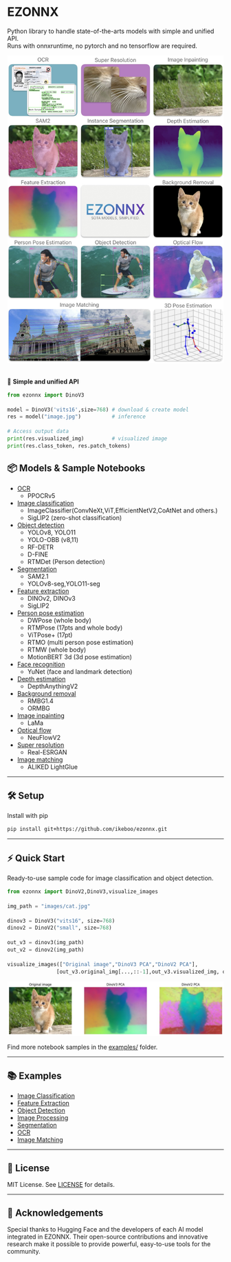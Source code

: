 # EZONNX
Python library to handle state-of-the-arts models with simple and unified API.  
Runs with onnxruntime, no pytorch and no tensorflow are required.

<div align="center"><img src=./assets/top.jpg  width=640/> </div>
<br>

🤗 **Simple and unified API**  

```python
from ezonnx import DinoV3

model = DinoV3('vits16',size=768) # download & create model
res = model("image.jpg")          # inference

# Access output data
print(res.visualized_img)         # visualized image
print(res.class_token, res.patch_tokens)
```

## 📦 Models & Sample Notebooks
- [OCR](examples/ocr.ipynb)
    - PPOCRv5
- [Image classification](examples/image_classification.ipynb)  
    - ImageClassifier(ConvNeXt,ViT,EfficientNetV2,CoAtNet and others.)
    - SigLIP2  (zero-shot classification)
- [Object detection](examples/object_detection.ipynb)
    - YOLOv8, YOLO11
    - YOLO-OBB (v8,11)
    - RF-DETR
    - D-FINE
    - RTMDet (Person detection)
- [Segmentation](examples/segmentation.ipynb)
    - SAM2.1
    - YOLOv8-seg,YOLO11-seg
- [Feature extraction](examples/feature_extraction.ipynb)
    - DINOv2, DINOv3
    - SigLIP2
- [Person pose estimation](examples/object_detection.ipynb)
    - DWPose (whole body)
    - RTMPose (17pts and whole body)
    - ViTPose+ (17pt)
    - RTMO (multi person pose estimation)
    - RTMW (whole body)
    - MotionBERT 3d (3d pose estimation)
- [Face recognition](examples/face_recognition.ipynb)
    - YuNet (face and landmark detection)
- [Depth estimation](examples/image_processing.ipynb)
    - DepthAnythingV2
- [Background removal](examples/image_processing.ipynb)
    - RMBG1.4
    - ORMBG
- [Image inpainting](examples/image_processing.ipynb)
    - LaMa
- [Optical flow](examples/image_processing.ipynb)
    - NeuFlowV2
- [Super resolution](examples/image_processing.ipynb)
    - Real-ESRGAN
- [Image matching](examples/image_matching.ipynb)
    - ALIKED LightGlue
---

## 🛠️ Setup
Install with pip
```sh
pip install git+https://github.com/ikeboo/ezonnx.git
```

---

## ⚡ Quick Start

Ready-to-use sample code for image classification and object detection.

```python
from ezonnx import DinoV2,DinoV3,visualize_images

img_path = "images/cat.jpg"

dinov3 = DinoV3("vits16", size=768)
dinov2 = DinoV2("small", size=768)

out_v3 = dinov3(img_path)
out_v2 = dinov2(img_path)

visualize_images(["Original image","DinoV3 PCA","DinoV2 PCA"], 
                [out_v3.original_img[...,::-1],out_v3.visualized_img, out_v2.visualized_img])
```
<img src=./assets/quickstart.jpg  width=800/> 

Find more notebook samples in the [examples/](examples/) folder.

---

## 📚 Examples

- [Image Classification](examples/image_classification.ipynb)
- [Feature Extraction](examples/feature_extraction.ipynb)
- [Object Detection](examples/object_detection.ipynb)
- [Image Processing](examples/image_processing.ipynb)
- [Segmentation](examples/segmentation.ipynb)
- [OCR](examples/ocr.ipynb)
- [Image Matching](examples/image_matching.ipynb)

---

## 📝 License

MIT License. See [LICENSE](LICENSE) for details.

---


## 🙏 Acknowledgements  

Special thanks to Hugging Face and the developers of each AI model integrated in EZONNX. Their open-source contributions and innovative research make it possible to provide powerful, easy-to-use tools for the community.